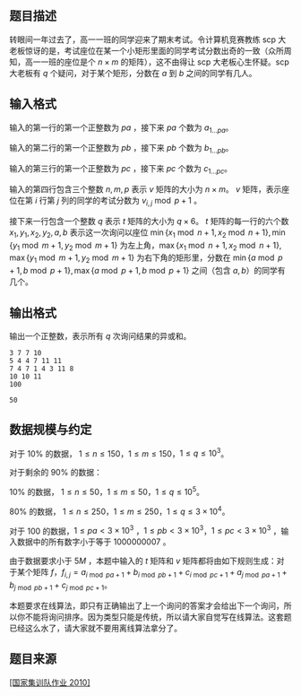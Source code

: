 ## 题目描述

转眼间一年过去了，高一一班的同学迎来了期末考试。令计算机竞赛教练 scp 大老板惊讶的是，考试座位在某一个小矩形里面的同学考试分数出奇的一致（众所周知，高一一班的座位是个 $n\times m$ 的矩阵），这不由得让 scp 大老板心生怀疑。scp 大老板有 $q$ 个疑问，对于某个矩形，分数在 $a$ 到 $b$ 之间的同学有几人。

## 输入格式

输入的第一行的第一个正整数为 $pa$ ，接下来 $pa$ 个数为 $a_{1\dots pa}$。

输入的第二行的第一个正整数为 $pb$ ，接下来 $pb$ 个数为 $b_{1\dots pb}$。

输入的第三行的第一个正整数为 $pc$ ，接下来 $pc$ 个数为 $c_{1\dots pc}$。

输入的第四行包含三个整数 $n,m,p$ 表示 $v$ 矩阵的大小为 $n\times m$。 $v$ 矩阵，表示座位在第 $i$ 行第 $j$ 列的同学的考试分数为 $v_{i,j} \bmod p +1$ 。

接下来一行包含一个整数 $q$ 表示 $t$ 矩阵的大小为 $q\times 6$。 $t$ 矩阵的每一行的六个数 $x_1,y_1,x_2,y_2,a,b$ 表示这一次询问以座位 $\min\{x_1 \bmod n +1,x_2 \bmod n +1\},\min\{y_1 \bmod m +1,y_2 \bmod m +1\}$ 为左上角，$\max\{x_1 \bmod n +1,x_2 \bmod n +1\},\max\{y_1 \bmod m +1,y_2 \bmod m +1\}$ 为右下角的矩形里，分数在 $\min\{a \bmod p +1 ,b \bmod p +1\},\max\{a \bmod p +1, b \bmod p +1\}$ 之间（包含 $a,b$）的同学有几个。

## 输出格式

输出一个正整数，表示所有 $q$ 次询问结果的异或和。

```input1
3 7 7 10
5 4 4 7 11 11
7 4 7 1 4 3 11 8
10 10 11
100
```

```output1
50
```

## 数据规模与约定

对于 $10\%$ 的数据， $1\le n\le 150$，$1\le m\le 150$，$1\le q\le 10^3$。

对于剩余的 $90\%$ 的数据：

$10\%$ 的数据， $1\le n\le 50$，$1\le m\le 50$，$1\le q\le 10^5$。

$80\%$ 的数据， $1\le n\le 250$，$1\le m\le 250$，$1\le q\le 3\times 10^4$。

对于 $100%$ 的数据，$1\le pa<3\times 10^3$ ，$1\le pb<3\times 10^3$，$1\le pc<3\times 10^3$ ，输入数据中的所有数字小于等于 $1000000007$ 。

由于数据要求小于 $5M$ ，本题中输入的 $t$ 矩阵和 $v$ 矩阵都将由如下规则生成：对于某个矩阵 $f$，$f_{i,j}=a_{i \bmod pa +1}+b_{i \bmod pb +1}+c_{i \bmod pc +1}+a_{j \bmod pa +1}+ b_{j \bmod pb +1}+c_{j \bmod pc +1}$。

本题要求在线算法，即只有正确输出了上一个询问的答案才会给出下一个询问，所以你不能将询问排序。因为类型只能是传统，所以请大家自觉写在线算法。这套题已经这么水了，请大家就不要用离线算法拿分了。

## 题目来源

[\[国家集训队作业 2010\]](https://www.docin.com/p-2266011642.html)

